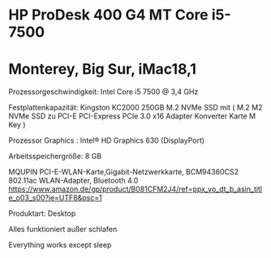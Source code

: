 # HP ProDesk 400 G4 MT Core i5-7500

# Monterey, Big Sur,  iMac18,1

Prozessorgeschwindigkeit: Intel Core i5	7500 @ 3,4 GHz

Festplattenkapazität: Kingston KC2000 250GB M.2 NVMe SSD mit ( M.2 M2 NVMe SSD zu PCI-E PCI-Express PCIe 3.0 x16 Adapter Konverter Karte M Key )


Prozessor Graphics : Intel® HD Graphics 630 (DisplayPort)

Arbeitsspeichergröße:	8 GB	

MQUPIN PCI-E-WLAN-Karte,Gigabit-Netzwerkkarte, BCM94360CS2 802.11ac WLAN-Adapter, Bluetooth 4.0
https://www.amazon.de/gp/product/B081CFM2J4/ref=ppx_yo_dt_b_asin_title_o03_s00?ie=UTF8&psc=1

Produktart: Desktop

Alles funktioniert außer schlafen

Everything works except sleep
